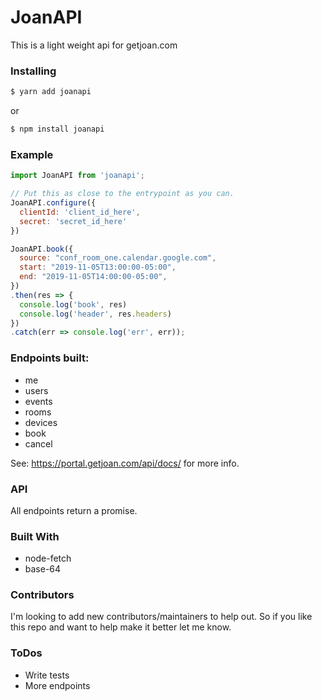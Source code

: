 # JoanAPI

This is a light weight api for getjoan.com

### Installing 

```sh
$ yarn add joanapi
```
or
```sh
$ npm install joanapi
```

### Example

```js
import JoanAPI from 'joanapi';

// Put this as close to the entrypoint as you can.
JoanAPI.configure({
  clientId: 'client_id_here', 
  secret: 'secret_id_here'
})

JoanAPI.book({
  source: "conf_room_one.calendar.google.com",
  start: "2019-11-05T13:00:00-05:00",
  end: "2019-11-05T14:00:00-05:00",
})
.then(res => {
  console.log('book', res)
  console.log('header', res.headers)
})
.catch(err => console.log('err', err));
```

### Endpoints built:
- me
- users
- events
- rooms
- devices
- book
- cancel

See: https://portal.getjoan.com/api/docs/ for more info.
### API
All endpoints return a promise.
### Built With
- node-fetch
- base-64
### Contributors
I'm looking to add new contributors/maintainers to help out. So if you like this repo and want to help make it better let me know.
### ToDos
- Write tests
- More endpoints
